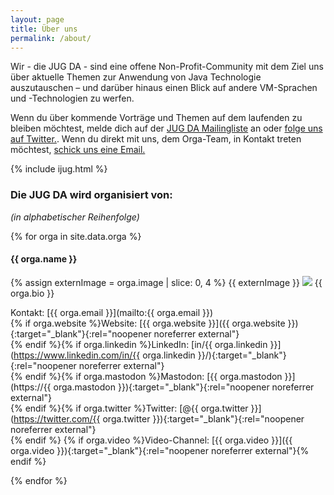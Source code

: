 ```yaml
---
layout: page
title: Über uns
permalink: /about/
---
```


Wir - die JUG DA - sind eine offene Non-Profit-Community mit dem Ziel uns über aktuelle Themen zur Anwendung von Java Technologie auszutauschen – und darüber hinaus einen Blick auf andere VM-Sprachen und -Technologien zu werfen.

Wenn du über kommende Vorträge und Themen auf dem laufenden zu bleiben möchtest, melde dich auf der [JUG DA Mailingliste](https://groups.google.com/group/jug-da) an oder [folge uns auf Twitter.](https://twitter.com/JUG_DA).
Wenn du direkt mit uns, dem Orga-Team, in Kontakt treten möchtest, [schick uns eine Email.](mailto:info@jug-da.de)

{% include ijug.html %}

### Die JUG DA wird organisiert von:

_(in alphabetischer Reihenfolge)_

{% for orga in site.data.orga %}
#### {{ orga.name }}

<p class="orgaperson">
{% assign externImage = orga.image | slice: 0, 4 %}
{{ externImage }}
<img src="{% if externImage != 'http' %}/images/orga/{% endif %}{{ orga.image }}" class="orgapic"/>
{{ orga.bio }}
</p>

Kontakt: [{{ orga.email }}](mailto:{{ orga.email }})<br/>
{% if orga.website %}Website: [{{ orga.website }}]({{ orga.website }}){:target="_blank"}{:rel="noopener noreferrer external"}<br/>{% endif %}{% if orga.linkedin %}LinkedIn: [in/{{ orga.linkedin }}](https://www.linkedin.com/in/{{ orga.linkedin }}/){:target="_blank"}{:rel="noopener noreferrer external"}<br/>{% endif %}{% if orga.mastodon %}Mastodon: [{{ orga.mastodon }}](https://{{ orga.mastodon }}){:target="_blank"}{:rel="noopener noreferrer external"}<br/>{% endif %}{% if orga.twitter %}Twitter: [@{{ orga.twitter }}](https://twitter.com/{{ orga.twitter }}){:target="_blank"}{:rel="noopener noreferrer external"}<br/>{% endif %}
{% if orga.video %}Video-Channel: [{{ orga.video }}]({{ orga.video }}){:target="_blank"}{:rel="noopener noreferrer external"}{% endif %}

{% endfor %}
